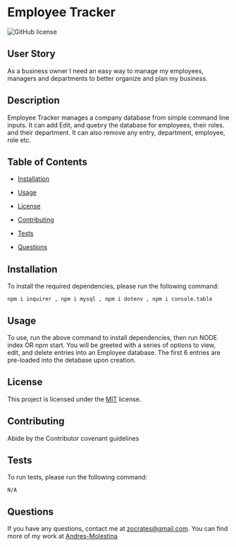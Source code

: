 # Employee Tracker

![GitHub license](https://img.shields.io/badge/License-MIT-green)

## User Story

As a business owner I need an easy way to manage my employees, managers and departments to better organize and plan my business.

## Description

Employee Tracker manages a company database from simple command line inputs. It can add Edit, and quebry the database for employees, their roles. and their department. It can also remove any entry, department, employee, role etc.

## Table of Contents

- [Installation](#Installation)

- [Usage](#Usage)

- [License](#License)

- [Contributing](#Contributing)

- [Tests](#Tests)

- [Questions](#Questions)

## Installation

To install the required dependencies, please run the following command:

```
npm i inquirer , npm i mysql , npm i dotenv , npm i console.table
```

## Usage

To use, run the above command to install dependencies, then run NODE index OR npm start. You will be greeted with a series of options to view, edit, and delete entries into an Employee database. The first 6 entries are pre-loaded into the detabase upon creation.

## License

This project is licensed under the [MIT](https://spdx.org/licenses/MIT.html) license.

## Contributing

Abide by the Contributor covenant guidelines

## Tests

To run tests, please run the following command:

```
N/A
```

## Questions

If you have any questions, contact me at zocrates@gmail.com. You can find more of my work at [Andres-Molestina](https://github.com/zocartes)

